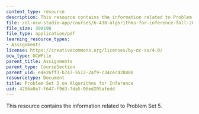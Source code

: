 ```yaml
---
content_type: resource
description: This resource contains the information related to Problem Set 5.
file: /ol-ocw-studio-app/courses/6-438-algorithms-for-inference-fall-2014/4296a8e7f647f9d37da506ed205afedd_MIT6_438F14_ps5.pdf
file_size: 390198
file_type: application/pdf
learning_resource_types:
- Assignments
license: https://creativecommons.org/licenses/by-nc-sa/4.0/
ocw_type: OCWFile
parent_title: Assignments
parent_type: CourseSection
parent_uid: e4e26ff3-b747-5512-2af9-c34cec428488
resourcetype: Document
title: Problem Set 5 on Algorithms for Inference
uid: 4296a8e7-f647-f9d3-7da5-06ed205afedd
---
```

This resource contains the information related to Problem Set 5.